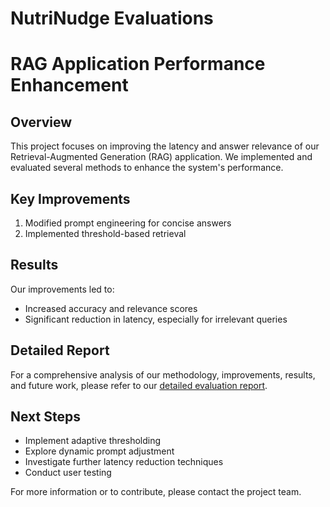 # NutriNudge Evaluations
# RAG Application Performance Enhancement

## Overview
This project focuses on improving the latency and answer relevance of our Retrieval-Augmented Generation (RAG) application. We implemented and evaluated several methods to enhance the system's performance.

## Key Improvements
1. Modified prompt engineering for concise answers
2. Implemented threshold-based retrieval

## Results
Our improvements led to:
- Increased accuracy and relevance scores
- Significant reduction in latency, especially for irrelevant queries

## Detailed Report
For a comprehensive analysis of our methodology, improvements, results, and future work, please refer to our [detailed evaluation report](https://link-to-your-report.com).

## Next Steps
- Implement adaptive thresholding
- Explore dynamic prompt adjustment
- Investigate further latency reduction techniques
- Conduct user testing

For more information or to contribute, please contact the project team.